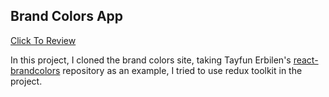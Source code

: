 ## Brand Colors App

[Click To Review](https://atifsimsek.github.io/react-brand-colors-projects)

In this project, I cloned the brand colors site, taking Tayfun Erbilen's [react-brandcolors](https://github.com/tayfunerbilen/react-brandcolors) repository as an example, I tried to use redux toolkit in the project.